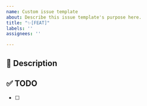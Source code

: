 ```yaml
---
name: Custom issue template
about: Describe this issue template's purpose here.
title: "✨[FEAT]"
labels: ''
assignees: ''

---
```


## 🚀 Description

## ✅ TODO
- [ ]
